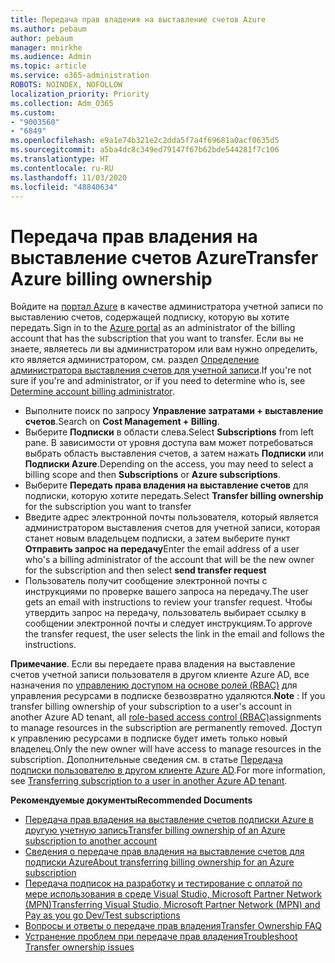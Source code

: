 ```yaml
---
title: Передача прав владения на выставление счетов Azure
ms.author: pebaum
author: pebaum
manager: mnirkhe
ms.audience: Admin
ms.topic: article
ms.service: o365-administration
ROBOTS: NOINDEX, NOFOLLOW
localization_priority: Priority
ms.collection: Adm_O365
ms.custom:
- "9003560"
- "6849"
ms.openlocfilehash: e9a1e74b321e2c2dda5f7a4f69681a0acf0635d5
ms.sourcegitcommit: a5ba4dc8c349ed79147f67b62bde544281f7c106
ms.translationtype: HT
ms.contentlocale: ru-RU
ms.lasthandoff: 11/03/2020
ms.locfileid: "48840634"
---
```

# <a name="transfer-azure-billing-ownership"></a><span data-ttu-id="c6304-102">Передача прав владения на выставление счетов Azure</span><span class="sxs-lookup"><span data-stu-id="c6304-102">Transfer Azure billing ownership</span></span>

<span data-ttu-id="c6304-103">Войдите на [портал Azure](https://portal.azure.com/) в качестве администратора учетной записи по выставлению счетов, содержащей подписку, которую вы хотите передать.</span><span class="sxs-lookup"><span data-stu-id="c6304-103">Sign in to the [Azure portal](https://portal.azure.com/) as an administrator of the billing account that has the subscription that you want to transfer.</span></span> <span data-ttu-id="c6304-104">Если вы не знаете, являетесь ли вы администратором или вам нужно определить, кто является администратором, см. раздел [Определение администратора выставления счетов для учетной записи](https://docs.microsoft.com/azure/cost-management-billing/understand/subscription-transfer#whoisaa).</span><span class="sxs-lookup"><span data-stu-id="c6304-104">If you're not sure if you're and administrator, or if you need to determine who is, see [Determine account billing administrator](https://docs.microsoft.com/azure/cost-management-billing/understand/subscription-transfer#whoisaa).</span></span>

- <span data-ttu-id="c6304-105">Выполните поиск по запросу **Управление затратами + выставление счетов**.</span><span class="sxs-lookup"><span data-stu-id="c6304-105">Search on **Cost Management + Billing**.</span></span>
- <span data-ttu-id="c6304-106">Выберите **Подписки** в области слева.</span><span class="sxs-lookup"><span data-stu-id="c6304-106">Select **Subscriptions** from left pane.</span></span> <span data-ttu-id="c6304-107">В зависимости от уровня доступа вам может потребоваться выбрать область выставления счетов, а затем нажать **Подписки** или **Подписки Azure**.</span><span class="sxs-lookup"><span data-stu-id="c6304-107">Depending on the access, you may need to select a billing scope and then **Subscriptions** or **Azure subscriptions**.</span></span>
- <span data-ttu-id="c6304-108">Выберите **Передать права владения на выставление счетов** для подписки, которую хотите передать.</span><span class="sxs-lookup"><span data-stu-id="c6304-108">Select **Transfer billing ownership** for the subscription you want to transfer</span></span>
- <span data-ttu-id="c6304-109">Введите адрес электронной почты пользователя, который является администратором выставления счетов для учетной записи, которая станет новым владельцем подписки, а затем выберите пункт **Отправить запрос на передачу**</span><span class="sxs-lookup"><span data-stu-id="c6304-109">Enter the email address of a user who's a billing administrator of the account that will be the new owner for the subscription and then select **send transfer request**</span></span>
- <span data-ttu-id="c6304-110">Пользователь получит сообщение электронной почты с инструкциями по проверке вашего запроса на передачу.</span><span class="sxs-lookup"><span data-stu-id="c6304-110">The user gets an email with instructions to review your transfer request.</span></span> <span data-ttu-id="c6304-111">Чтобы утвердить запрос на передачу, пользователь выбирает ссылку в сообщении электронной почты и следует инструкциям.</span><span class="sxs-lookup"><span data-stu-id="c6304-111">To approve the transfer request, the user selects the link in the email and follows the instructions.</span></span>

<span data-ttu-id="c6304-112">**Примечание**. Если вы передаете права владения на выставление счетов учетной записи пользователя в другом клиенте Azure AD, все назначения по [управлению доступом на основе ролей (RBAC)](https://docs.microsoft.com/azure/role-based-access-control/overview?WT.mc_id=Portal-Microsoft_Azure_Support) для управления ресурсами в подписке безвозвратно удаляются.</span><span class="sxs-lookup"><span data-stu-id="c6304-112">**Note** : If you transfer billing ownership of your subscription to a user's account in another Azure AD tenant, all [role-based access control (RBAC)](https://docs.microsoft.com/azure/role-based-access-control/overview?WT.mc_id=Portal-Microsoft_Azure_Support)assignments to manage resources in the subscription are permanently removed.</span></span> <span data-ttu-id="c6304-113">Доступ к управлению ресурсами в подписке будет иметь только новый владелец.</span><span class="sxs-lookup"><span data-stu-id="c6304-113">Only the new owner will have access to manage resources in the subscription.</span></span> <span data-ttu-id="c6304-114">Дополнительные сведения см. в статье [Передача подписки пользователю в другом клиенте Azure AD](https://docs.microsoft.com/azure/active-directory/managed-identities-azure-resources/known-issues?WT.mc_id=Portal-Microsoft_Azure_Support).</span><span class="sxs-lookup"><span data-stu-id="c6304-114">For more information, see [Transferring subscription to a user in another Azure AD tenant](https://docs.microsoft.com/azure/active-directory/managed-identities-azure-resources/known-issues?WT.mc_id=Portal-Microsoft_Azure_Support).</span></span>

<span data-ttu-id="c6304-115">**Рекомендуемые документы**</span><span class="sxs-lookup"><span data-stu-id="c6304-115">**Recommended Documents**</span></span>

- [<span data-ttu-id="c6304-116">Передача прав владения на выставление счетов подписки Azure в другую учетную запись</span><span class="sxs-lookup"><span data-stu-id="c6304-116">Transfer billing ownership of an Azure subscription to another account</span></span>](https://docs.microsoft.com/azure/cost-management-billing/manage/billing-subscription-transfer)
- [<span data-ttu-id="c6304-117">Сведения о передаче прав владения на выставление счетов для подписки Azure</span><span class="sxs-lookup"><span data-stu-id="c6304-117">About transferring billing ownership for an Azure subscription</span></span>](https://docs.microsoft.com//azure/cost-management-billing/understand/subscription-transfer)
- [<span data-ttu-id="c6304-118">Передача подписок на разработку и тестирование с оплатой по мере использования в среде Visual Studio, Microsoft Partner Network (MPN)</span><span class="sxs-lookup"><span data-stu-id="c6304-118">Transferring Visual Studio, Microsoft Partner Network (MPN) and Pay as you go Dev/Test subscriptions</span></span>](https://docs.microsoft.com/azure/billing/billing-subscription-transfer?WT.mc_id=Portal-Microsoft_Azure_Support#transferring-visual-studio-microsoft-partner-network-mpn-and-pay-as-you-go-devtest-subscriptions)
- [<span data-ttu-id="c6304-119">Вопросы и ответы о передаче прав владения</span><span class="sxs-lookup"><span data-stu-id="c6304-119">Transfer Ownership FAQ</span></span>](https://docs.microsoft.com/azure/billing/billing-subscription-transfer?WT.mc_id=Portal-Microsoft_Azure_Support#frequently-asked-questions-faq-for-senders)
- [<span data-ttu-id="c6304-120">Устранение проблем при передаче прав владения</span><span class="sxs-lookup"><span data-stu-id="c6304-120">Troubleshoot Transfer ownership issues</span></span>](https://docs.microsoft.com/azure/billing/billing-subscription-transfer?WT.mc_id=Portal-Microsoft_Azure_Support#troubleshooting)

